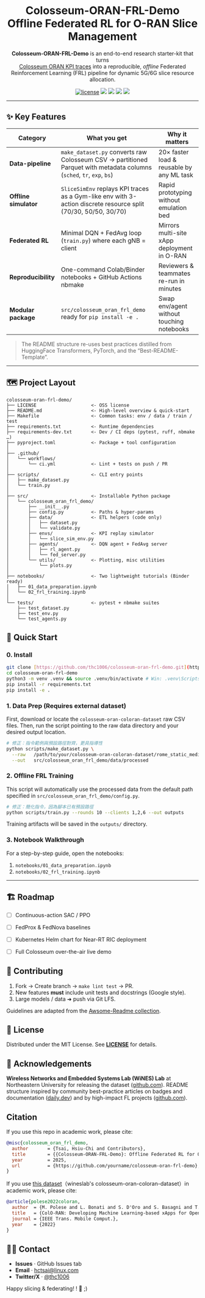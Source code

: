 <h1 align="center">
  Colosseum-ORAN-FRL-Demo<br>
  Offline Federated RL for O-RAN Slice Management
</h1>

<p align="center">
  <b>Colosseum-ORAN-FRL-Demo</b> is an end-to-end research starter-kit that turns<br>
  <a href="https://github.com/wineslab/colosseum-oran-coloran-dataset">Colosseum ORAN KPI traces</a>
  into a reproducible, <em>offline</em> Federated Reinforcement Learning (FRL) pipeline  
  for dynamic 5G/6G slice resource allocation.
</p>

<p align="center">
  <a href="https://github.com/thc1006/colosseum-oran-frl-demo/blob/main/LICENSE"><img
    src="https://img.shields.io/badge/License-MIT-green"
    alt="license"/></a>
  <a target="_blank" href="https://cookiecutter-data-science.drivendata.org/">
    <img src="https://img.shields.io/badge/CCDS-Project%20template-328F97?logo=cookiecutter" /></a>
  <img src="https://img.shields.io/badge/python-3.9%20|%203.10%20|%203.11-blue"/>
  <img src="https://img.shields.io/badge/torch-2.x-red"/>
  <img src="https://img.shields.io/badge/PyTorch-1.10.0%2B-orange"/>
</p>

---

## ✨ Key Features
| Category | What you get | Why it matters |
|-----------|--------------|----------------|
| **Data-pipeline** | `make_dataset.py` converts raw Colosseum CSV → partitioned Parquet with metadata columns (`sched`, `tr`, `exp`, `bs`) | 20× faster load & reusable by any ML task |
| **Offline simulator** | `SliceSimEnv` replays KPI traces as a Gym-like env with 3-action discrete resource split (70/30, 50/50, 30/70) | Rapid prototyping without emulation bed |
| **Federated RL** | Minimal DQN + FedAvg loop (`train.py`) where each gNB = client | Mirrors multi-site xApp deployment in O-RAN |
| **Reproducibility** | One-command Colab/Binder notebooks + GitHub Actions nbmake | Reviewers & teammates re-run in minutes |
| **Modular package** | `src/colosseum_oran_frl_demo` ready for `pip install -e .` | Swap env/agent without touching notebooks |

> The README structure re-uses best practices distilled from HuggingFace Transformers, PyTorch, and the “Best-README-Template”.

---

## 🗺️  Project Layout
```
colosseum-oran-frl-demo/
├── LICENSE                    <- OSS license
├── README.md                  <- High-level overview & quick-start
├── Makefile                   <- Common tasks: env / data / train / test
├── requirements.txt           <- Runtime dependencies
├── requirements-dev.txt       <- Dev / CI deps (pytest, ruff, nbmake …)
├── pyproject.toml             <- Package + tool configuration
│
├── .github/
│   └── workflows/
│       └── ci.yml             <- Lint + tests on push / PR
│
├── scripts/                   <- CLI entry points
│   ├── make_dataset.py
│   └── train.py
│
├── src/                       <- Installable Python package
│   └── colosseum_oran_frl_demo/
│       ├── __init__.py
│       ├── config.py          <- Paths & hyper-params
│       ├── data/              <- ETL helpers (code only)
│       │   ├── dataset.py
│       │   └── validate.py
│       ├── envs/              <- KPI replay simulator
│       │   └── slice_sim_env.py
│       ├── agents/            <- DQN agent + FedAvg server
│       │   ├── rl_agent.py
│       │   └── fed_server.py
│       └── utils/             <- Plotting, misc utilities
│           └── plots.py
│
├── notebooks/                 <- Two lightweight tutorials (Binder ready)
│   ├── 01_data_preparation.ipynb
│   └── 02_frl_training.ipynb
│
└── tests/                     <- pytest + nbmake suites
    ├── test_dataset.py
    ├── test_env.py
    └── test_agents.py

````

## 🚀 Quick Start

### 0. Install
```bash
git clone [https://github.com/thc1006/colosseum-oran-frl-demo.git](https://github.com/thc1006/colosseum-oran-frl-demo.git)
cd colosseum-oran-frl-demo
python3 -m venv .venv && source .venv/bin/activate # Win: .venv\Scripts\activate
pip install -r requirements.txt
pip install -e .
```

### 1. Data Prep (Requires external dataset)

First, download or locate the `colosseum-oran-coloran-dataset` raw CSV files. Then, run the script pointing to the raw data directory and your desired output location.

```bash
# 修正：指令範例與預設路徑對齊，更具指導性
python scripts/make_dataset.py \
  --raw   /path/to/your/colosseum-oran-coloran-dataset/rome_static_medium \
  --out   src/colosseum_oran_frl_demo/data/processed
```

### 2. Offline FRL Training

This script will automatically use the processed data from the default path specified in `src/colosseum_oran_frl_demo/config.py`.

```bash
# 修正：簡化指令，因為腳本已有預設路徑
python scripts/train.py --rounds 10 --clients 1,2,6 --out outputs
```

Training artifacts will be saved in the `outputs/` directory.

### 3. Notebook Walkthrough

For a step-by-step guide, open the notebooks:
1. `notebooks/01_data_preparation.ipynb`
2. `notebooks/02_frl_training.ipynb`

---

## 🏗️  Roadmap

* [ ] Continuous-action SAC / PPO
* [ ] FedProx & FedNova baselines
* [ ] Kubernetes Helm chart for Near-RT RIC deployment
* [ ] Full Colosseum over-the-air live demo


## 🤝 Contributing

1. Fork → Create branch → `make lint test` → PR.
2. New features **must** include unit tests and docstrings (Google style).
3. Large models / data  ➜ push via Git LFS.

Guidelines are adapted from the
[Awsome-Readme collection]([github.com][1]).

## 📜 License

Distributed under the MIT License. See **[LICENSE](https://github.com/thc1006/colosseum-oran-frl-demo/blob/main/LICENSE)** for details.


## 🙏 Acknowledgements

**Wireless Networks and Embedded Systems Lab (WiNES) Lab** at Northeastern University for releasing the dataset ([github.com][4]).
README structure inspired by community best-practice articles on badges and documentation ([daily.dev][3]) and by high-impact FL projects ([github.com][2]).

## Citation

If you use this repo in academic work, please cite:

```bibtex
@misc{colosseum_oran_frl_demo,
  author       = {Tsai, Hsiu-Chi and Contributors},
  title        = {{Colosseum-ORAN-FRL-Demo}: Offline Federated RL for O-RAN Slicing},
  year         = 2025,
  url          = {https://github.com/yourname/colosseum-oran-frl-demo},
}
```

If you use [this dataset](https://github.com/wineslab/colosseum-oran-coloran-dataset)（wineslab's colosseum-oran-coloran-dataset）in academic work, please cite:

```bibtex
@article{polese2022coloran,
  author  = {M. Polese and L. Bonati and S. D'Oro and S. Basagni and T. Melodia},
  title   = {ColO-RAN: Developing Machine Learning-based xApps for Open RAN Closed-loop Control},
  journal = {IEEE Trans. Mobile Comput.},
  year    = {2022}
}
```


## 🙋‍♀️  Contact

* **Issues** · GitHub Issues tab
* **Email**  · [hctsai@linux.com](mailto:hctsai@linux.com)
* **Twitter/X** · [@thc1006](https://x.com/@thc1006)

Happy slicing & federating! ! 🍰 ;)

[1]: https://github.com/matiassingers/awesome-readme?utm_source=chatgpt.com "matiassingers/awesome-readme - GitHub"
[2]: https://github.com/AshwinRJ/Federated-Learning-PyTorch/blob/master/README.md "README.md - AshwinRJ/Federated-Learning-PyTorch - GitHub"
[3]: https://daily.dev/blog/readme-badges-github-best-practices "Readme Badges GitHub: Best Practices - Daily.dev"
[4]: https://github.com/wineslab/colosseum-oran-coloran-dataset "Colosseum O-RAN ColORAN Dataset - GitHub"
